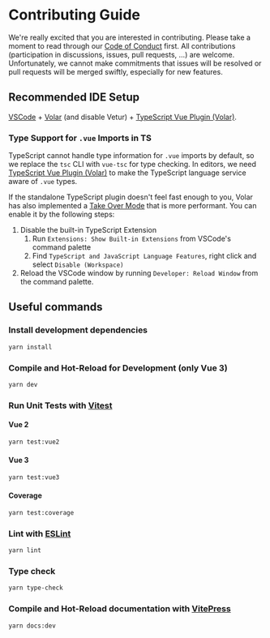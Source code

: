 # Contributing Guide

We're really excited that you are interested in contributing. Please take a moment to read through our [Code of Conduct](CODE_OF_CONDUCT.md) first. All contributions (participation in discussions, issues, pull requests, ...) are welcome. Unfortunately, we cannot make commitments that issues will be resolved or pull requests will be merged swiftly, especially for new features.

## Recommended IDE Setup

[VSCode](https://code.visualstudio.com/) + [Volar](https://marketplace.visualstudio.com/items?itemName=Vue.volar) (and disable Vetur) + [TypeScript Vue Plugin (Volar)](https://marketplace.visualstudio.com/items?itemName=Vue.vscode-typescript-vue-plugin).

### Type Support for `.vue` Imports in TS

TypeScript cannot handle type information for `.vue` imports by default, so we replace the `tsc` CLI with `vue-tsc` for type checking. In editors, we need [TypeScript Vue Plugin (Volar)](https://marketplace.visualstudio.com/items?itemName=Vue.vscode-typescript-vue-plugin) to make the TypeScript language service aware of `.vue` types.

If the standalone TypeScript plugin doesn't feel fast enough to you, Volar has also implemented a [Take Over Mode](https://github.com/johnsoncodehk/volar/discussions/471#discussioncomment-1361669) that is more performant. You can enable it by the following steps:

1. Disable the built-in TypeScript Extension
   1. Run `Extensions: Show Built-in Extensions` from VSCode's command palette
   2. Find `TypeScript and JavaScript Language Features`, right click and select `Disable (Workspace)`
2. Reload the VSCode window by running `Developer: Reload Window` from the command palette.

## Useful commands

### Install development dependencies

```sh
yarn install
```

### Compile and Hot-Reload for Development (only Vue 3)

```sh
yarn dev
```

### Run Unit Tests with [Vitest](https://vitest.dev/)

#### Vue 2

```sh
yarn test:vue2
```

#### Vue 3

```sh
yarn test:vue3
```

#### Coverage

```sh
yarn test:coverage
```

### Lint with [ESLint](https://eslint.org/)

```sh
yarn lint
```

### Type check

```sh
yarn type-check
```

### Compile and Hot-Reload documentation with [VitePress](https://vitepress.vuejs.org/)

```sh
yarn docs:dev
```
